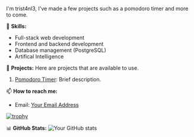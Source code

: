 I'm trist4nl3, I've made a few projects such as a pomodoro timer and more to come.

🚀 **Skills:** 
- Full-stack web development
- Frontend and backend development
- Database management (PostgreSQL)
- Artifical Intelligence

📂 **Projects:** 
Here are projects that are available to use.
1. [Pomodoro Timer](https://trist4nl3.github.io/rust_pomodoro_webapp/): Brief description.

📫 **How to reach me:** 
- Email: [Your Email Address](tris.enterprise8@gmail.com)

[![trophy](https://github-profile-trophy.vercel.app/?username=trist4nl3)](https://github.com/trist4nl3/github-profile-trophy)

📊 **GitHub Stats:** 
![Your GitHub stats](https://github-readme-stats.vercel.app/api?username=trist4nl3&show_icons=true&theme=radical)


